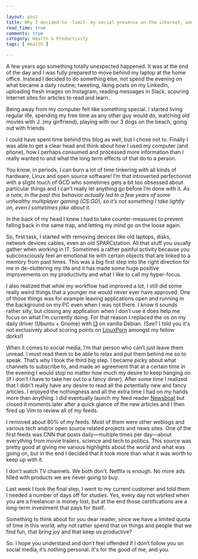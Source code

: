 ```yaml
---

layout: post
title: Why I decided to -limit- my social presence on the internet, and why I think this will be good for the both of us
read_time: true
comments: true
category: Health & Productivity
tags: [ Health ]

---
```

A few years ago something totally unexpected happened. It was at the end of the day and I was fully prepared to move behind my laptop at the home office. Instead I decided to do something else, not spend the evening on what became a daily routine; tweeting, liking posts on my LinkedIn, uploading fresh images on Instagram, reading messages in Slack, scouring Internet sites for articles to read and learn.

Being away from my computer felt like something special. I started living regular life, spending my free time as any other guy would do, watching old movies with J. (my  girlfriend), playing with our 3 dogs on the beach, going out with friends. 

I could have spent time behind this blog as well, but I chose not to. Finally I was able to get a clear head and think about how I used my computer (and phone), how I perhaps consumed and processed more information than I really wanted to and what the long term effects of that do to a person.

You know, in periods, I can burn a lot of time tinkering with all kinds of hardware, Linux and open source software! I’m that introverted perfectionist with a slight touch of OCD who sometimes gets a bit too obsessed about particular things and I can’t really let anything go before I’m done with it. *As a note, in the past this behavior actually led to a few years of some unhealthy multiplayer gaming (CS:GO), so it’s not something I take lightly on, even I sometimes joke about it.* 

In the back of my head I knew I had to take counter-measures to prevent falling back in the same trap, and letting my mind go on the loose again. 

So, first task, I started with removing devices like old laptops, disks, network devices cables, even an old SPARCstation. All that stuff you usually gather when working in IT. Sometimes a rather painful activity because you subconsciously feel an emotional tie with certain objects that are linked to a memory from past times. This was a big first step into the right direction for me in de-cluttering my life and it has made some huge positive improvements on my productivity and what I like to call my hyper-focus. 

I also realized that while my workflow had improved a lot, I still did some really weird things that a younger me would never ever have approved. One of those things was for example leaving applications open and running in the background on my PC even when I was not there. I know it sounds rather silly, but closing any application when I don’t use it does help me focus on what I’m currently doing. For that reason I replaced the os on my daily driver (Ubuntu + Gnome) with [I3](https://i3wm.org/) on vanilla Debian. (See? I told you it's not exclusively about scoring points on [LinuxPorn](https://www.reddit.com/r/LinuxPorn/) amongst my fellow dorks!)

When it comes to social media, I’m that person who can’t just leave them unread. I must read them to be able to relax and put them behind me so to speak. That’s why I took the third big step. I became picky about what channels to subscribe to, and made an agreement that at a certain time in the evening I would stop no matter how much my desire to keep hanging on (if I don't I have to take her out to a fancy diner). After some time I realized that I didn’t really have any desire to read all the potentially new and fancy articles. I enjoyed the nothingness and all the extra time I had on my hands more than anything. I did eventually launch my feed reader [Newsboat]([https://newsboat.org/) but closed it moments later after a quick glance of the new articles and I then fired up Vim to review all of my feeds.

I removed about 80% of my feeds. Most of them were other weblogs and various tech and/or open source related projects and news sites. One of the first feeds was CNN that posts daily—multiple times per day—about everything from movie trailers, science and tech to politics. This source was pretty good at giving me various highlights about the world and what was going on, but in the end I decided that it took more than what it was worth to keep up with it.

I don't watch TV channels. We both don't. Netflix is enough. No more ads filled with products we are never going to buy.

Last week I took the final step, I went to my current customer and told them I needed a number of days off for studies. Yes, every day not worked when you are a freelancer is money lost, but at the end those certifications are a long-term investment that pays for itself.

Something to think about for you dear reader, since we have a limited quota of time in this world, why not rather spend that on things and people that we find fun, that bring joy and that keep us productive?

So. I hope you understand and don’t feel offended if I don’t follow you on social media, it’s nothing personal. It's for the good of me, and you.

